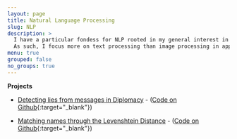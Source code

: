 ```yaml
---
layout: page
title: Natural Language Processing
slug: NLP
description: >
  I have a particular fondess for NLP rooted in my general interest in languages.
  As such, I focus more on text processing than image processing in applied machine learning.
menu: true
grouped: false
no_groups: true
---
```


**Projects**
- [Detecting lies from messages in Diplomacy](/stack-half-full/nlp/diplomacy-lie-classifier.html) - ([Code on Github](https://github.com/shielamms/diplomacy-nlp){:target="_blank"})

- [Matching names through the Levenshtein Distance](/stack-half-full/nlp/levenshtein-distance.html) - ([Code on Github](https://github.com/shielamms/nlp/tree/main/01-levenshtein_distance){:target="_blank"})
